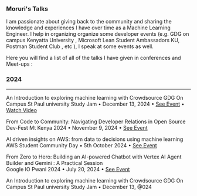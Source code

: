 ### Moruri's Talks

I am passionate about giving back to the community and sharing the knowledge and experiences I have over time as a Machine Learning Engineer. I help in organizing organize some developer events (e.g. GDG on campus Kenyatta University , Microsoft Lean Student Ambassadors KU, Postman Student Club , etc ), I speak at some events as well.

Here you will find a list of all of the talks I have given in conferences and Meet-ups :

### 2024
--------

An Introduction to exploring machine learning with Crowdsource 
GDG On Campus St Paul university Study Jam  • December 13, 2024   • [See Event](https://gdg.community.dev/events/details/google-gdg-on-campus-st-pauls-university-kiambu-kenya-presents-an-introduction-to-exploring-machine-learning-with-crowd-source/)  • [Watch Video](https://docs.google.com/presentation/d/16GAHttPJcv8wTJDbK17g0hh7cuI2w6ZV8TMivR0WKhI/edit?usp=sharing)


From Code to Community: Navigating Developer Relations in Open Source   
Dev-Fest Mt Kenya 2024  • November 9, 2024  • [See Event](https://gdg.community.dev/events/details/google-gdg-nyeri-presents-devfest-mt-kenya-2024/)


AI driven insights on AWS: from data to decisions using machine learning  
AWS Student Community Day  •  5th October 2024   • [See Event](https://awsstudentcommunitykenya.co.ke/index.html#speakers)

 
From Zero to Hero: Building an AI-powered Chatbot with Vertex AI Agent Builder and Gemini : A Practical Session  
Google IO Pwani 2024  • July 20, 2024  • [ See Event](https://gdg.community.dev/events/details/google-gdg-pwani-presents-google-io-extended-pwani-2024/)


An Introduction to exploring machine learning with Crowdsource
GDG On Campus St Paul university Study Jam  • December 13, @024 
